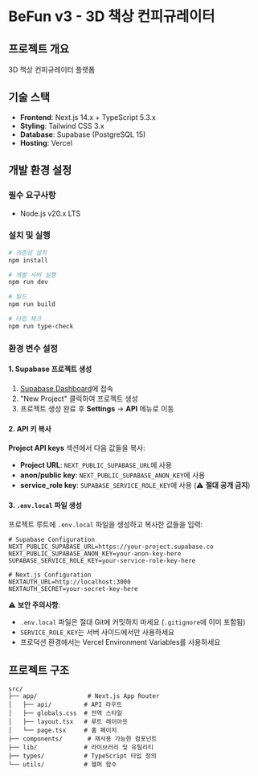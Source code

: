 # BeFun v3 - 3D 책상 컨피규레이터

## 프로젝트 개요
3D 책상 컨피규레이터 플랫폼

## 기술 스택
- **Frontend**: Next.js 14.x + TypeScript 5.3.x
- **Styling**: Tailwind CSS 3.x
- **Database**: Supabase (PostgreSQL 15)
- **Hosting**: Vercel

## 개발 환경 설정

### 필수 요구사항
- Node.js v20.x LTS

### 설치 및 실행
```bash
# 의존성 설치
npm install

# 개발 서버 실행
npm run dev

# 빌드
npm run build

# 타입 체크
npm run type-check
```

### 환경 변수 설정

#### 1. Supabase 프로젝트 생성
1. [Supabase Dashboard](https://supabase.com/dashboard)에 접속
2. "New Project" 클릭하여 프로젝트 생성
3. 프로젝트 생성 완료 후 **Settings** → **API** 메뉴로 이동

#### 2. API 키 복사
**Project API keys** 섹션에서 다음 값들을 복사:
- **Project URL**: `NEXT_PUBLIC_SUPABASE_URL`에 사용
- **anon/public key**: `NEXT_PUBLIC_SUPABASE_ANON_KEY`에 사용
- **service_role key**: `SUPABASE_SERVICE_ROLE_KEY`에 사용 (⚠️ **절대 공개 금지**)

#### 3. `.env.local` 파일 생성
프로젝트 루트에 `.env.local` 파일을 생성하고 복사한 값들을 입력:
```env
# Supabase Configuration
NEXT_PUBLIC_SUPABASE_URL=https://your-project.supabase.co
NEXT_PUBLIC_SUPABASE_ANON_KEY=your-anon-key-here
SUPABASE_SERVICE_ROLE_KEY=your-service-role-key-here

# Next.js Configuration
NEXTAUTH_URL=http://localhost:3000
NEXTAUTH_SECRET=your-secret-key-here
```

⚠️ **보안 주의사항**:
- `.env.local` 파일은 절대 Git에 커밋하지 마세요 (`.gitignore`에 이미 포함됨)
- `SERVICE_ROLE_KEY`는 서버 사이드에서만 사용하세요
- 프로덕션 환경에서는 Vercel Environment Variables를 사용하세요

## 프로젝트 구조
```
src/
├── app/              # Next.js App Router
│   ├── api/         # API 라우트
│   ├── globals.css  # 전역 스타일
│   ├── layout.tsx   # 루트 레이아웃
│   └── page.tsx     # 홈 페이지
├── components/       # 재사용 가능한 컴포넌트
├── lib/             # 라이브러리 및 유틸리티
├── types/           # TypeScript 타입 정의
└── utils/           # 헬퍼 함수
```